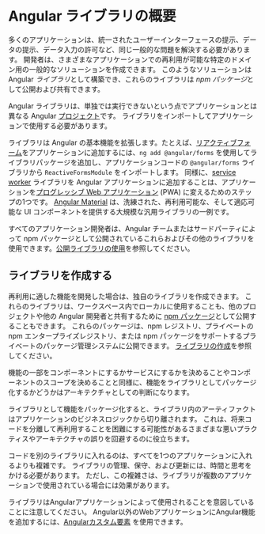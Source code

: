 # Angular ライブラリの概要

多くのアプリケーションは、統一されたユーザーインターフェースの提示、データの提示、データ入力の許可など、同じ一般的な問題を解決する必要があります。
開発者は、さまざまなアプリケーションでの再利用が可能な特定のドメイン用の一般的なソリューションを作成できます。
このようなソリューションは Angular *ライブラリ*として構築でき、これらのライブラリは *npm パッケージ*として公開および共有できます。

Angular ライブラリは、単独では実行できないという点でアプリケーションとは異なる Angular [プロジェクト](guide/glossary#project)です。
ライブラリをインポートしてアプリケーションで使用する必要があります。

ライブラリは Angular の基本機能を拡張します。たとえば、[リアクティブフォーム](guide/reactive-forms)をアプリケーションに追加するには、`ng add @angular/forms` を使用してライブラリパッケージを追加し、アプリケーションコードの `@angular/forms` ライブラリから `ReactiveFormsModule` をインポートします。
同様に、[service worker](guide/service-worker-intro) ライブラリを Angular アプリケーションに追加することは、アプリケーションを[プログレッシブ Web アプリケーション](https://developers.google.com/web/progressive-web-apps/) (PWA) に変えるためのステップの1つです。
[Angular Material](https://material.angular.io/) は、洗練された、再利用可能な、そして適応可能な UI コンポーネントを提供する大規模な汎用ライブラリの一例です。

すべてのアプリケーション開発者は、Angular チームまたはサードパーティによって npm パッケージとして公開されているこれらおよびその他のライブラリを使用できます。[公開ライブラリの使用](guide/using-libraries)を参照してください。

## ライブラリを作成する

再利用に適した機能を開発した場合は、独自のライブラリを作成できます。
これらのライブラリは、ワークスペース内でローカルに使用することも、他のプロジェクトや他の Angular 開発者と共有するために [npm パッケージ](guide/npm-packages)として公開することもできます。
これらのパッケージは、npm レジストリ、プライベートの npm エンタープライズレジストリ、または npm パッケージをサポートするプライベートのパッケージ管理システムに公開できます。
[ライブラリの作成](guide/creating-libraries)を参照してください。

機能の一部をコンポーネントにするかサービスにするかを決めることやコンポーネントのスコープを決めることと同様に、機能をライブラリとしてパッケージ化するかどうかはアーキテクチャとしての判断になります。

ライブラリとして機能をパッケージ化すると、ライブラリ内のアーティファクトはアプリケーションのビジネスロジックから切り離されます。
これは、将来コードを分離して再利用することを困難にする可能性があるさまざまな悪いプラクティスやアーキテクチャの誤りを回避するのに役立ちます。

コードを別のライブラリに入れるのは、すべてを1つのアプリケーションに入れるよりも複雑です。
ライブラリの管理、保守、および更新には、時間と思考をかける必要があります。
ただし、この複雑さは、ライブラリが複数のアプリケーションで使用されている場合には効果があります。

<div class="alert is-helpful">

ライブラリはAngularアプリケーションによって使用されることを意図していることに注意してください。
Angular以外のWebアプリケーションにAngular機能を追加するには、[Angularカスタム要素](guide/elements) を使用できます。

</div>
